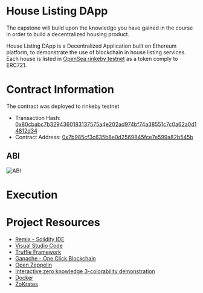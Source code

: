 # House Listing DApp

The capstone will build upon the knowledge you have gained in the course in order to build a decentralized housing product. 

House Listing DApp is a Decentralized Application built on Ethereum platform, to demonstrate the use of blockchain in house listing services. Each house is listed in [OpenSea rinkeby testnet](rinkeby.opensea.io) as a token comply to ERC721. 

# Contract Information
The contract was deployed to rinkeby testnet

- Transaction Hash: [0x80cbabc7b3294360183137575a4e202ad974bf74a38551c7c0a62a0d14812d34](https://rinkeby.etherscan.io/tx/0x80cbabc7b3294360183137575a4e202ad974bf74a38551c7c0a62a0d14812d34)
- Contract Address: [0x7b985cf3c635b8e0d2569845fce7e599a82b545b](https://rinkeby.etherscan.io/address/0x7b985cf3c635b8e0d2569845fce7e599a82b545b)

## ABI
![ABI](/eth-contracts/ABI)

# Execution

# Project Resources

* [Remix - Solidity IDE](https://remix.ethereum.org/)
* [Visual Studio Code](https://code.visualstudio.com/)
* [Truffle Framework](https://truffleframework.com/)
* [Ganache - One Click Blockchain](https://truffleframework.com/ganache)
* [Open Zeppelin ](https://openzeppelin.org/)
* [Interactive zero knowledge 3-colorability demonstration](http://web.mit.edu/~ezyang/Public/graph/svg.html)
* [Docker](https://docs.docker.com/install/)
* [ZoKrates](https://github.com/Zokrates/ZoKrates)
